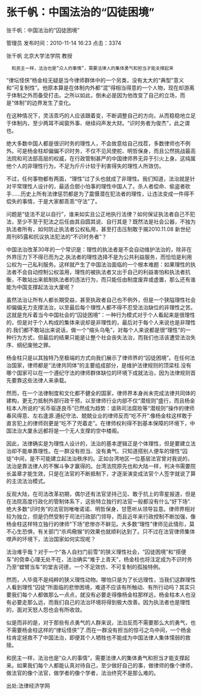 # 张千帆：中国法治的“囚徒困境”  
张千帆：中国法治的“囚徒困境”

管理员 发布时间：2010-11-14 16:23  点击：3374



张千帆  北京大学法学院  教授

 

      和民主一样，法治也是“众人的事情”，需要法律人的集体勇气和担当才能支撑起来



“律坛怪侠”杨金柱无疑是当今律师群体中的一个另类，没有太大的“典型”意义和“可复制性”。他原本算是在体制内外都“混”得相当得意的一个人物，现在却游离于体制之外而备受打击。之所以如此，倒未必是因为他改变了自己的立场，而是“体制”的边界发生了变化。



在这种情况下，灵活乖巧的人应该跟着变，不断调整自己的方向，从而稳稳地立足于体制内，至少两耳不闻窗外事、继续闷声发大财。“识时务者为俊杰”，此之谓也。



绝大多数中国人都是很识时务的理性人，不会故意给自己找茬，多数律师也不例外。可是杨金柱却偏偏不识时务，不仅不见风使舵、明哲保身，而且公然挑战最高法院和司法部高层的权威，在行政管制甚严的中国律师界无异于引火上身。这纯属他个人的非理性行为，不足为斤斤计较于利害得失的理性人所效仿。



不过，任何事物都有两面，“理性”过了头也就成了非理性。我们知道，法治就是针对平常理性人设计的，最适合胆小怕事的理性中国人了。杀人者偿命、偷盗者砍手……历史上所有法律惩罚都是为了震慑潜在犯法者的理性，让违法变成一件得不偿失的事情，于是大家都乖乖“守法”了。



问题是“徒法不足以自行”，谁来如实且公正地执行法律？如何保证执法者自己不犯法，至少不至于犯法之后任由其自圆其说、自行其是？既然法是社会公器，不独为执法者所有，如何防止执法者公权私用，甚至打击压制敢于揭2010.11.08 新世纪周刊85露和抗议执法犯法的“不识时务者”？



中国法治改革30年的一个常识是：理性的执法者是不会自动维护法治的，除非在外界压力下不得已而为之.执法者的理性选择不是为公共利益服务，而恰恰是利用公权为一己私利服务。这样就产生了中国法治面临的一个根本难题：如果理性的执法者不会自动控制公权滥用，理性的被执法者又出于自己的利益害怕和执法者抗衡，不敢站出来抵制执法者的违法行为，而只能任由制度废弃或虚置，那么还有谁能为中国支撑起法治大厦呢？



虽然法治让所有人都长期受益，甚至执政者自己也不例外，但是一个狭隘理性社会却偏偏无力支撑法治，以至最后每个理性人都不得不忍受法治缺位的非理性之苦。这就是充斥着当今中国社会的“囚徒困境”：一种行为模式对于个人看起来是很理性的，但是对于个人构成的集体来说却是非理性的，最后对于每个人来说也是非理性的.我们都不敢站出来说话，做一个“缩头乌龟”，对每个人来说都是很“理性”的一种行为方式，但最后的结果只能是让整个社会丧失法治，而我们也活该遭受法治失序、纲纪废弛之罪。



杨金柱只是以其独特乃至极端的方式向我们展示了律师界的“囚徒困境”。在任何法治国家，律师都是“法律共同体”的主要组成部分，是维护法律规则的顶梁柱.没有哪个国家可以在一个遵纪守法的律师群体缺位的环境下成就法治，因为法律规则首先要靠这些法律人来承载。



然而，在一个法律制度和文化都不健全的国家，律师界本身尚未完成法律共同体的建构，更无力抵制外部行政干预，以至律师行业内部不仅“潜规则”盛行，而且杨金柱本人所说的“劣币驱逐良币”已然成为趋势：谙熟司法腐败等“潜规则”操作的律师春风得意、左右逢源.遵纪守法、兢兢业业的律师反而“吃不开”.像杨金柱这样敢于直言犯上的律师则更是“吃不了兜着走”。在律师权利得不到基本保障的环境下，中国法治大厦永远都将是一个无人支撑的空中楼阁。



因此，法律确实是为理性人设计的，法治的基本逻辑正是个体理性，但是要建立法治却不能单靠理性。在一群没有担当、没有勇气、只知道搭别人便车的理性“囚徒”中间，是不可能建立起法治秩序的。正如台湾地区一位基层法官曾对我说的，法治是靠法律人的不懈斗争才赢得的。台湾法院原先也和大陆一样，判决书需要院长盖章才能生效，只是在法官的不断抵制下，才逐渐演变成法官个人签字就说了算的主流法治模式。



反观大陆，在司法改革初期，偶尔还有法官坚持己见、敢于抗上的零星报道，但是在法院高度行政化的管制体系下，这些特立独行的法官一般都没有什么“好下场”.绝大多数“识时务”的法官则唯唯诺诺、明哲保身，甘愿听从领导旨意。律师界相对较为独立，但是仍然受制于司法行政部门领导，而且近年来行政控制不断加强，像杨金柱这样特立独行的律师“下场”悲惨亦不鲜见。大多数“理性”律师见此情形，莫不心生恐惧，有关部门“杀鸡儆猴”的效果也就顺利达到了。只不过在法官律师集体噤声的环境下，法治国家如何实现呢？



法治难乎哉？对于一个“各人自扫门前雪”的狭义理性社会，“囚徒困境”和“搭便车”的侥幸心理无处不在，法治确实“难于上青天”，杨金柱也将注定成为不识时务乃至“螳臂当车”的堂吉诃德，一个不足效仿、不可复制的孤独特例。



然而，人毕竟不是纯粹的狭义理性动物。哪怕只是为了长远理性，当我们这群理性人看到理性“囚徒”所面临的悲惨困境，难道不应该有所触动、有所行动吗？其实只要我们每个人都做那么一点点，就没有必要走得像杨金柱那样远，杨金柱本人也没有必要走那么远，而我们自己的法治环境将得到极大改善。因为执法者也是理性的，面对天怒人怨也会有所收敛。



似是而非的是，对于那些有点勇气的人群来说，法治反而不需要那么大的勇气，也不需要杨金柱这样的“律坛怪侠”了.而在一群没有担当的惊弓之鸟中间，一个杨金柱肯定拯救不了中国法治，即便其个人牺牲也不能成为中国法律人集体懦弱的救赎。



和民主一样，法治也是“众人的事情”，需要法律人的集体勇气和担当才能支撑起来。如果我们每个人都能认真对待自己，至少做好自己的事，做律师的像个律师，做法官的像个法官，做学者的像个学者，法治终究不是那么难的。

出处:法律经济学网